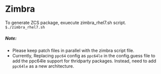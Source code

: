 # Zimbra
To generate ZCS package, exuecute zimbra_rhel7.sh script.
`
$./zimbra_rhel7.sh
`
##### Note:
- Please keep patch files in parallel with the zimbra script file.
- Currently, Replacing `ppc64` config as `ppc64le` in the config.guess file to add the ppc64le support for thridparty packages. Instead, need to add `ppc64le` as a new architecture.